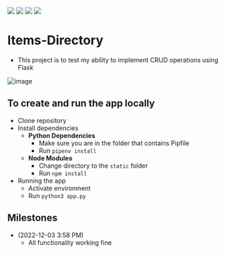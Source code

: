 ![](https://img.shields.io/badge/Flask-000000?style=for-the-badge&logo=flask&logoColor=white)
![](https://img.shields.io/badge/SQLite-07405E?style=for-the-badge&logo=sqlite&logoColor=white)
![](https://img.shields.io/badge/VSCode-0078D4?style=for-the-badge&logo=visual%20studio%20code&logoColor=white)
![](https://img.shields.io/badge/Tailwind_CSS-38B2AC?style=for-the-badge&logo=tailwind-css&logoColor=white)


# Items-Directory
- This project is to test my ability to implement CRUD operations using Flask

![image](https://user-images.githubusercontent.com/39882376/205478381-d266bde4-0121-47ba-8a3c-5912d8a1f14d.png)

## To create and run the app locally
- Clone repository
- Install dependencies
  - **Python Dependencies**
    - Make sure you are in the folder that contains Pipfile
    - Run `pipenv install`
  - **Node Modules**
    - Change directory to the `static` folder
    - Run `npm install`
- Running the app
  - Activate environment
  - Run `python3 app.py`

## Milestones
- (2022-12-03 3:58 PM)
  - All functionality working fine
